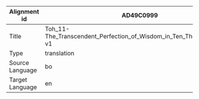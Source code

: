 |Alignment id | AD49C0999
| --- | --- 
|Title | Toh_11-The_Transcendent_Perfection_of_Wisdom_in_Ten_Thousand_Lines-v1 
|Type | translation
|Source Language | bo
|Target Language | en